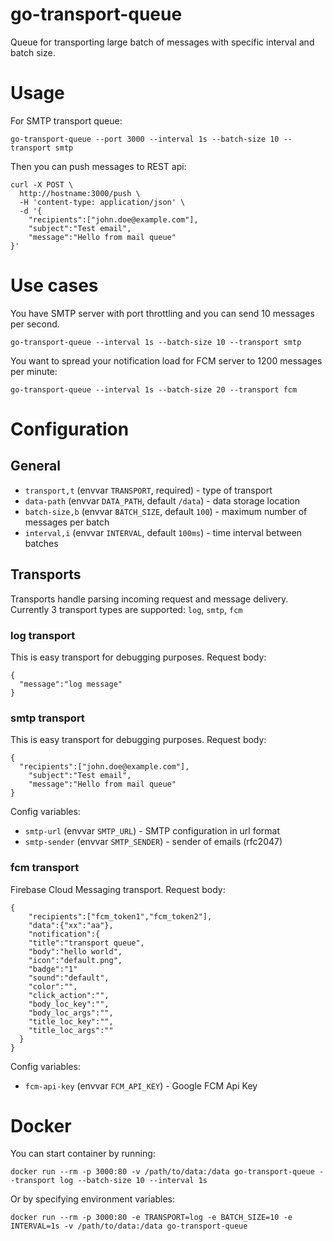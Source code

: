 # go-transport-queue

Queue for transporting large batch of messages with specific interval and batch size.

# Usage

For SMTP transport queue:
```
go-transport-queue --port 3000 --interval 1s --batch-size 10 --transport smtp
```

Then you can push messages to REST api:
```
curl -X POST \
  http://hostname:3000/push \
  -H 'content-type: application/json' \
  -d '{
	"recipients":["john.doe@example.com"],
	"subject":"Test email",
	"message":"Hello from mail queue"
}'
```

# Use cases

You have SMTP server with port throttling and you can send 10 messages per second.
```
go-transport-queue --interval 1s --batch-size 10 --transport smtp
```

You want to spread your notification load for FCM server to 1200 messages per minute:
```
go-transport-queue --interval 1s --batch-size 20 --transport fcm
```

# Configuration

## General

* `transport,t` (envvar `TRANSPORT`, required) - type of transport
* `data-path` (envvar `DATA_PATH`, default `/data`) - data storage location
* `batch-size,b` (envvar `BATCH_SIZE`, default `100`) - maximum number of messages per batch
* `interval,i` (envvar `INTERVAL`, default `100ms`) - time interval between batches

## Transports

Transports handle parsing incoming request and message delivery. Currently 3 transport types are supported: `log`, `smtp`, `fcm`

### log transport

This is easy transport for debugging purposes. Request body:
```
{
  "message":"log message"
}
```

### smtp transport

This is easy transport for debugging purposes. Request body:
```
{
  "recipients":["john.doe@example.com"],
	"subject":"Test email",
	"message":"Hello from mail queue"
}
```

Config variables:
* `smtp-url` (envvar `SMTP_URL`) - SMTP configuration in url format
* `smtp-sender` (envvar `SMTP_SENDER`) - sender of emails (rfc2047)

### fcm transport

Firebase Cloud Messaging transport. Request body:
```
{
	"recipients":["fcm_token1","fcm_token2"],
	"data":{"xx":"aa"},
	"notification":{
    "title":"transport queue",
    "body":"hello world",
    "icon":"default.png",
    "badge":"1"
    "sound":"default",
    "color":"",
    "click_action":"",
    "body_loc_key":"",
    "body_loc_args":"",
    "title_loc_key":"",
    "title_loc_args":""
  }
}
```

Config variables:
* `fcm-api-key` (envvar `FCM_API_KEY`) - Google FCM Api Key

# Docker

You can start container by running:
```
docker run --rm -p 3000:80 -v /path/to/data:/data go-transport-queue --transport log --batch-size 10 --interval 1s
```

Or by specifying environment variables:
```
docker run --rm -p 3000:80 -e TRANSPORT=log -e BATCH_SIZE=10 -e INTERVAL=1s -v /path/to/data:/data go-transport-queue
```
